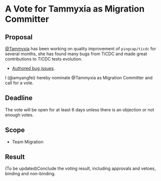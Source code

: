 # A Vote for Tammyxia as Migration Committer

## Proposal

[@Tammyxia](https://github.com/Tammyxia) has been working on quality improvement of `pingcap/ticdc` for several months, she has found many bugs from TiCDC and made great contributions to TiCDC tests evolution.

* [Authored bug issues](https://github.com/pingcap/ticdc/issues?q=is%3Aissue+author%3ATammyxia+label%3Atype%2Fbug+).

I (@amyangfei) hereby nominate @Tammyxia as Migration Committer and call for a vote.

## Deadline

The vote will be open for at least 6 days unless there is an objection or not enough votes.

## Scope

* Team Migration

## Result

(To be updated)Conclude the voting result, including approvals and vetoes, binding and non-binding.
